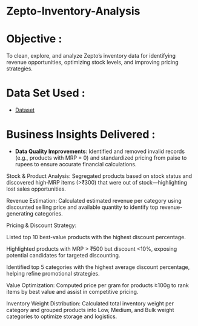 # Zepto-Inventory-Analysis

# Objective :
To clean, explore, and analyze Zepto’s inventory data for identifying revenue opportunities, optimizing stock levels, and improving pricing strategies.

# Data Set Used :
- <a href="https://github.com/RahulPrasad22/Zepto-Inventory-Analysis/blob/main/zepto_v2.csv">Dataset</a>

# Business Insights Delivered :
- **Data Quality Improvements**: Identified and removed invalid records (e.g., products with MRP = 0) and standardized pricing from paise to rupees to ensure accurate financial calculations.

Stock & Product Analysis: Segregated products based on stock status and discovered high‐MRP items (>₹300) that were out of stock—highlighting lost sales opportunities.

Revenue Estimation: Calculated estimated revenue per category using discounted selling price and available quantity to identify top revenue-generating categories.

Pricing & Discount Strategy:

Listed top 10 best-value products with the highest discount percentage.

Highlighted products with MRP > ₹500 but discount <10%, exposing potential candidates for targeted discounting.

Identified top 5 categories with the highest average discount percentage, helping refine promotional strategies.

Value Optimization: Computed price per gram for products ≥100g to rank items by best value and assist in competitive pricing.

Inventory Weight Distribution: Calculated total inventory weight per category and grouped products into Low, Medium, and Bulk weight categories to optimize storage and logistics.


